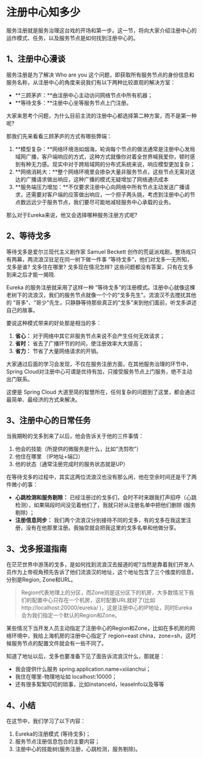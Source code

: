 # 注册中心知多少

服务注册就是服务治理这台戏的开场和第一步。这一节，将向大家介绍注册中心的运作模式、任务，以及服务节点是如何找到注册中心的。

## 1、注册中心漫谈

服务注册是为了解决 Who are you 这个问题，即获取所有服务节点的身份信息和服务名称，从注册中心的角度来说我们有以下两种比较直观的解决方室：

- **三顾茅庐：**由注册中心主动访问网络节点中所有机器；
- **等待戈多：**注册中心坐等服务节点上门注册。

大家来思考个问题，为什么目前主流的注册中心都选择第二种方案，而不是第一种呢?

那我们先来看看三顾茅庐的方式有哪些弊端：

1. **模型复杂：**网络环境浩如烟海，轮询每个节点的做法通常是注册中心发局域网广播，客户端响应的方式，这种方式就像你对着全世界喊我爱你，顿时感到有种无力感。现实中对于跨局域网的分布式系统来说，响应模型更加复杂；
2. **网络消耗大：**整个网络环境里会掺杂大量非服务节点，这些节点无需对送达的广播请求做出响应，这种广播的模式无疑增加了网络通讯成本
3. **服务端压力增加：**不仅要求注册中心向网络中所有节点主动发送广播请求，还需要对客户端的应答做出响应，一个担子两头挑，考虑到注册中心的节点数远远少于服务节点，我们要尽可能地减轻服务中心承载的业务。

那么对于Eureka来说，他又会选择哪种服务注册方式呢?

## 2、等待戈多

等待戈多是爱尔兰现代主义剧作家 Samuel  Beckett 创作的荒诞派戏剧，整场戏只有两幕，两流浪汉驻足在同一树下做一件事 “等待戈多”，他们对戈多一无所知，戈多是谁? 戈多住在哪里? 戈多现在情况怎样? 这些问题都没有答案，只有在戈多到来之后才能一揭晓.

Eureka 的服务注册就采用了这样一种 “等待戈多”的注册模式。注册中心就像这棵老树下的流浪汉，我们的服务节点就像一个个的“戈多先生"。流浪汉不去搅扰其他的 “哥多"、“哥少"先生，只静静等待那些真正的”戈多”来到他们面前，听戈多讲述自己的故事。

要说这种模式带来的好处那是相当的多：

1. **省心：** 对于网络中其它非服务节点来说不会产生任何无效请求；
2. **省时：** 省去了广播环节的时间，使注册效率大大提高；
3. **省力：** 节省了大量网络请求的开销。

大家通过后面的学习会发现，不仅在服务注册方面，在其他服务治理的环节中，Spring Cloud对注册中心可谓是优待有加，只接受服务节点上门服务，绝不主动出门联系。

这便是 Spring Cloud 大道至简的智慧所在，任何复杂的问题到了这里，都会通过最简单、最经济的方式来解决。

## 3、注册中心的日常任务

当我期盼的戈多到来了以后，他会告诉关于他的三件事情：

1. 他会的技能（所提供的微服务是什么，比如“洗剪吹”）
2. 他住在哪里 （IP地址+端口）
3. 他的状态（通常注册完成时的服务状态就是UP）

在等待戈多的过程中，其实这两位流浪汉也没有那么闲，他在空余时间还是干了两件微小的事：

- **心跳检测和服务剔除：** 已经注册过的戈多们，会时不时来跟我打声招呼（心跳检测），如果隔段时间没见着他们了，我就只好从注册名单中把他们删除 (服务剔除) ；
- **注册信息同步：** 我们两个流浪汉分别接待不同的戈多，有的戈多在我这里注册，没有在他那里注册。我抽空就会把我这里的戈多名单和他做分享。

## 3、戈多报道指南

在茫茫世界中游荡的戈多，是如何找到流浪汉去报道的呢?当然是靠着我们开发人员作为上帝视角预先告诉了他们流浪汉的地址，这个地址包含了三个维度的信息，分别是Region, Zone和URL。

> Region代表地理上的分区，而Zone则是这分区下的机房，大多数情况下我们的配置中心只存在一个机房，这时配置URL就好了(比如 http://localhost:20000/eureka/ )，这是注册中心的IP地址，同时Eureka会为我们指定一个默认的Region和Zone。

某些情况下当开发人员主动指定了注册中心的Region和Zone，比如在多机房的网络环境中，我给上海机房的注册中心指定了 region=east china，zone=sh，这时候服务节点的配置文件就会有一些不同了。

知道了地址以后，戈多也要准备下见了面告诉流浪汉什么，那就是：

- 我会提供什么服务 spring.application.name=xiiianchui；
- 我住在哪里-物理地址如 localhost:10000；
- 还有很多絮絮叨叨的琐事，比如instanceld，leaselnfo以及等等

## 4、小结

在这节中，我们学习了以下内容：

1. Eureka的注册模式 (等待戈多)；
2. 服务节点注册信息包合的主要内容；
3. 注册中心的技能树(服务注册，心跳检测，服务剔除)。